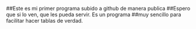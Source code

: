 ##Este es mi primer programa subido a github de manera publica
##Espero que si lo ven, que les pueda servir. Es un programa
##muy sencillo para facilitar hacer tablas de verdad.
